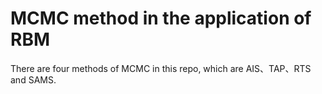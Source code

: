 # MCMC method in the application of RBM

There are four methods of MCMC in this repo, which are AIS、TAP、RTS and SAMS.
